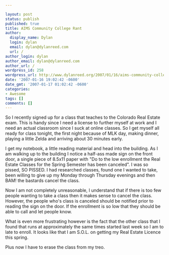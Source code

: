 ```yaml
---

layout: post
status: publish
published: true
title: AIMS Community College Rant
author:
  display_name: Dylan
  login: dylan
  email: dylan@dylanreed.com
  url: /
author_login: dylan
author_email: dylan@dylanreed.com
author_url: /
wordpress_id: 258
wordpress_url: http://www.dylanreed.org/2007/01/16/aims-community-college-rant/
date: '2007-01-16 19:02:42 -0600'
date_gmt: '2007-01-17 01:02:42 -0600'
categories:
- Awesome
tags: []
comments: []
---
```


So I recently signed up for a class that teaches to the Colorado Real Estate exam. This is handy since I need a license to further myself at work and I need an actual classroom since I suck at online classes. So I get myself all ready for class tonight, the first night because of MLK day, making dinner, playing a little Zelda and arriving about 30 minutes early.

I get my notebook, a little reading material and head into the building. As I am walking up to the building I notice a half-ass made sign on the front door, a single piece of 8.5x11 paper with "Do to the low enrollment the Real Estate Classes for the Spring Semester has been canceled". I was so pissed, SO PISSED. I had researched classes, found one I wanted to take, been willing to give up my Monday through Thursday evenings and then BAM! the bastards cancel the class.

Now I am not completely unreasonable, I understand that if there is too few people wanting to take a class then it makes sense to cancel the class. However, the people who's class is canceled should be notified prior to reading the sign on the door. If the enrollment is so low that they should be able to call and let people know.

What is even more frustrating however is the fact that the other class that I found that runs at approximately the same times started last week so I am to late to enroll. It looks like that I am S.O.L. on getting my Real Estate Licence this spring.

Plus now I have to erase the class from my treo.
